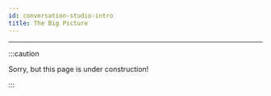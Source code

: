 ```yaml
---
id: conversation-studio-intro
title: The Big Picture
---
```


----------------

:::caution

Sorry, but this page is under construction!

:::